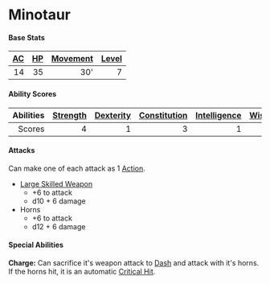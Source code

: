 # Minotaur

#### Base Stats

| [AC](../../../Player%20Characters/Derived%20Statistics/Armor%20Class.md) | [HP](../../../Player%20Characters/Derived%20Statistics/Health%20Points.md) | [Movement](../../../Game%20Procedures/Movement.md) | [Level](../../../Player%20Characters/Derived%20Statistics/Level.md) |
| -----------------------------------------------------------------------: | -------------------------------------------------------------------------: | -------------------------------------------------: | ------------------------------------------------------------------: |
|                                                                       14 |                                                                         35 |                                                30' |                                                                   7 |
#### Ability Scores

| Abilities | [Strength](../../../Player%20Characters/Chosen%20Statistics/Strength.md) | [Dexterity](../../../Player%20Characters/Chosen%20Statistics/Dexterity.md) | [Constitution](../../../Player%20Characters/Chosen%20Statistics/Constitution.md) | [Intelligence](../../../Player%20Characters/Chosen%20Statistics/Intelligence.md) | [Wisdom](../../../Player%20Characters/Chosen%20Statistics/Wisdom.md)<br> | [Charisma](../../../Player%20Characters/Chosen%20Statistics/Charisma.md)<br> |
| --------: | -----------------------------------------------------------------------: | -------------------------------------------------------------------------: | -------------------------------------------------------------------------------: | -------------------------------------------------------------------------------: | -----------------------------------------------------------------------: | ---------------------------------------------------------------------------: |
|    Scores |                                                                        4 |                                                                          1 |                                                                                3 |                                                                                1 |                                                                        2 |                                                                            1 |
#### Attacks
Can make one of each attack as 1 [Action](../../../Game%20Procedures/Action.md).

- [Large Skilled Weapon](../../../Items/Individual%20Item%20Cards/Weapons/Melee%20Weapons/Large%20Skilled%20Weapon.md)
	- +6 to attack
	- d10 + 6 damage
- Horns
	- +6 to attack
	- d12 + 6 damage
#### Special Abilities
**Charge:** Can sacrifice it's weapon attack to [Dash](../../../Game%20Procedures/Movement.md#Dash) and attack with it's horns. If the horns hit, it is an automatic [Critical Hit](../../../Game%20Procedures/Dice%20Rolls/Critical%20Hit.md).